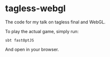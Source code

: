 # tagless-webgl

The code for my talk on tagless final and WebGL.

To play the actual game, simply run:

```
sbt fastOptJS
```

And open in your browser.
